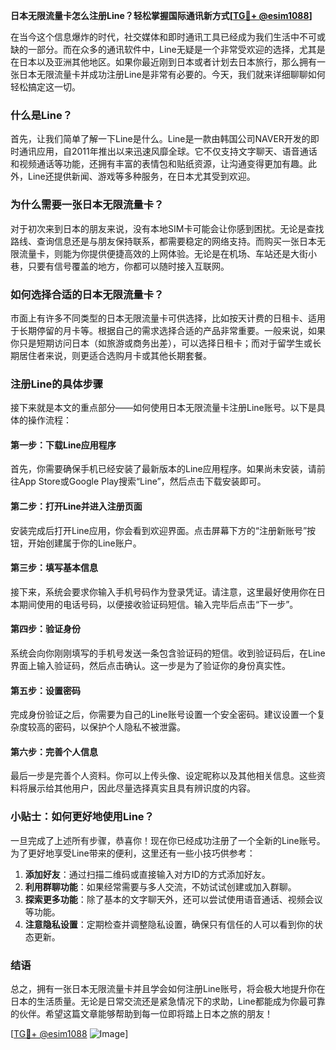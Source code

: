 **日本无限流量卡怎么注册Line？轻松掌握国际通讯新方式[[TG💪+ @esim1088](https://t.me/s/esim1088)]**

在当今这个信息爆炸的时代，社交媒体和即时通讯工具已经成为我们生活中不可或缺的一部分。而在众多的通讯软件中，Line无疑是一个非常受欢迎的选择，尤其是在日本以及亚洲其他地区。如果你最近刚到日本或者计划去日本旅行，那么拥有一张日本无限流量卡并成功注册Line是非常有必要的。今天，我们就来详细聊聊如何轻松搞定这一切。

### 什么是Line？

首先，让我们简单了解一下Line是什么。Line是一款由韩国公司NAVER开发的即时通讯应用，自2011年推出以来迅速风靡全球。它不仅支持文字聊天、语音通话和视频通话等功能，还拥有丰富的表情包和贴纸资源，让沟通变得更加有趣。此外，Line还提供新闻、游戏等多种服务，在日本尤其受到欢迎。

### 为什么需要一张日本无限流量卡？

对于初次来到日本的朋友来说，没有本地SIM卡可能会让你感到困扰。无论是查找路线、查询信息还是与朋友保持联系，都需要稳定的网络支持。而购买一张日本无限流量卡，则能为你提供便捷高效的上网体验。无论是在机场、车站还是大街小巷，只要有信号覆盖的地方，你都可以随时接入互联网。

### 如何选择合适的日本无限流量卡？

市面上有许多不同类型的日本无限流量卡可供选择，比如按天计费的日租卡、适用于长期停留的月卡等。根据自己的需求选择合适的产品非常重要。一般来说，如果你只是短期访问日本（如旅游或商务出差），可以选择日租卡；而对于留学生或长期居住者来说，则更适合选购月卡或其他长期套餐。

### 注册Line的具体步骤

接下来就是本文的重点部分——如何使用日本无限流量卡注册Line账号。以下是具体的操作流程：

#### 第一步：下载Line应用程序

首先，你需要确保手机已经安装了最新版本的Line应用程序。如果尚未安装，请前往App Store或Google Play搜索“Line”，然后点击下载安装即可。

#### 第二步：打开Line并进入注册页面

安装完成后打开Line应用，你会看到欢迎界面。点击屏幕下方的“注册新账号”按钮，开始创建属于你的Line账户。

#### 第三步：填写基本信息

接下来，系统会要求你输入手机号码作为登录凭证。请注意，这里最好使用你在日本期间使用的电话号码，以便接收验证码短信。输入完毕后点击“下一步”。

#### 第四步：验证身份

系统会向你刚刚填写的手机号发送一条包含验证码的短信。收到验证码后，在Line界面上输入验证码，然后点击确认。这一步是为了验证你的身份真实性。

#### 第五步：设置密码

完成身份验证之后，你需要为自己的Line账号设置一个安全密码。建议设置一个复杂度较高的密码，以保护个人隐私不被泄露。

#### 第六步：完善个人信息

最后一步是完善个人资料。你可以上传头像、设定昵称以及其他相关信息。这些资料将展示给其他用户，因此尽量选择真实且具有辨识度的内容。

### 小贴士：如何更好地使用Line？

一旦完成了上述所有步骤，恭喜你！现在你已经成功注册了一个全新的Line账号。为了更好地享受Line带来的便利，这里还有一些小技巧供参考：

1. **添加好友**：通过扫描二维码或直接输入对方ID的方式添加好友。
2. **利用群聊功能**：如果经常需要与多人交流，不妨试试创建或加入群聊。
3. **探索更多功能**：除了基本的文字聊天外，还可以尝试使用语音通话、视频会议等功能。
4. **注意隐私设置**：定期检查并调整隐私设置，确保只有信任的人可以看到你的状态更新。

### 结语

总之，拥有一张日本无限流量卡并且学会如何注册Line账号，将会极大地提升你在日本的生活质量。无论是日常交流还是紧急情况下的求助，Line都能成为你最可靠的伙伴。希望这篇文章能够帮助到每一位即将踏上日本之旅的朋友！

[[TG💪+ @esim1088](https://t.me/s/esim1088) ![Image](https://i.postimg.cc/4NQfJmqS/Snipaste-2025-05-13-00-14-12.png)]
